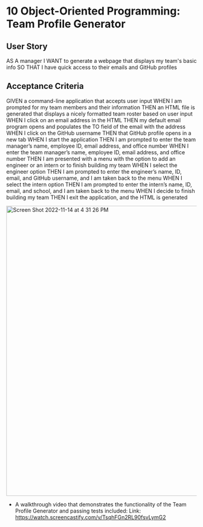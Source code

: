 # 10 Object-Oriented Programming: Team Profile Generator

## User Story
AS A manager
I WANT to generate a webpage that displays my team's basic info
SO THAT I have quick access to their emails and GitHub profiles

## Acceptance Criteria
GIVEN a command-line application that accepts user input
WHEN I am prompted for my team members and their information
THEN an HTML file is generated that displays a nicely formatted team roster based on user input
WHEN I click on an email address in the HTML
THEN my default email program opens and populates the TO field of the email with the address
WHEN I click on the GitHub username
THEN that GitHub profile opens in a new tab
WHEN I start the application
THEN I am prompted to enter the team manager’s name, employee ID, email address, and office number
WHEN I enter the team manager’s name, employee ID, email address, and office number
THEN I am presented with a menu with the option to add an engineer or an intern or to finish building my team
WHEN I select the engineer option
THEN I am prompted to enter the engineer’s name, ID, email, and GitHub username, and I am taken back to the menu
WHEN I select the intern option
THEN I am prompted to enter the intern’s name, ID, email, and school, and I am taken back to the menu
WHEN I decide to finish building my team
THEN I exit the application, and the HTML is generated

<img width="767" alt="Screen Shot 2022-11-14 at 4 31 26 PM" src="https://user-images.githubusercontent.com/108437457/201770187-703d9f71-935d-4960-8f5d-f36191fcbb33.png">



* A walkthrough video that demonstrates the functionality of the Team Profile Generator and passing tests included:
  Link: https://watch.screencastify.com/v/TsqhFGn2RL90fsvLymG2
